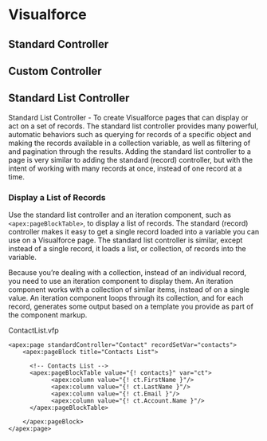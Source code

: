 # Visualforce

## Standard Controller

## Custom Controller

## Standard List Controller

Standard List Controller - To create Visualforce pages that can display or act on a set of records.  The standard list controller provides many powerful, automatic behaviors such as querying for records of a specific object and making the records available in a collection variable, as well as filtering of and pagination through the results. Adding the standard list controller to a page is very similar to adding the standard (record) controller, but with the intent of working with many records at once, instead of one record at a time.

### Display a List of Records

Use the standard list controller and an iteration component, such as `<apex:pageBlockTable>`, to display a list of records.  The standard (record) controller makes it easy to get a single record loaded into a variable you can use on a Visualforce page. The standard list controller is similar, except instead of a single record, it loads a list, or collection, of records into the variable.

Because you’re dealing with a collection, instead of an individual record, you need to use an iteration component to display them. An iteration component works with a collection of similar items, instead of on a single value. An iteration component loops through its collection, and for each record, generates some output based on a template you provide as part of the component markup.

ContactList.vfp
``` Apex
<apex:page standardController="Contact" recordSetVar="contacts">
    <apex:pageBlock title="Contacts List">
    
      <!-- Contacts List -->
      <apex:pageBlockTable value="{! contacts}" var="ct">
            <apex:column value="{! ct.FirstName }"/>
            <apex:column value="{! ct.LastName }"/>
            <apex:column value="{! ct.Email }"/>
            <apex:column value="{! ct.Account.Name }"/>
      </apex:pageBlockTable>
      
    </apex:pageBlock>
</apex:page>
```      
